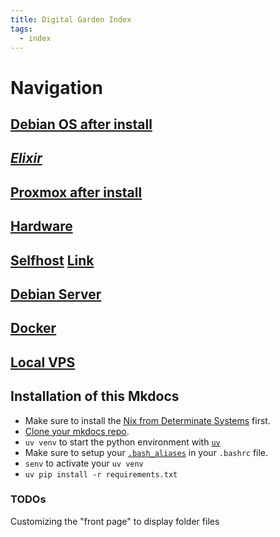 ```yaml
---
title: Digital Garden Index
tags:
  - index
---
```


# Navigation

## **[Debian OS after install](./Debian/afterinstallDEBIAN.md)**

## ***[Elixir](./Learning/phoenix.md)***

## [Proxmox after install](./Selfhost/proxmox.md)

## [Hardware](./Selfhost/hardware.md)

## [Selfhost](Selfhost/Selfhost.md) [Link](https://selfh.st/)

## [Debian Server](./Debian/server.md)

## [Docker](./Docker/Docker.md)

## [Local VPS](./Notes/VPS/localvps.md)

## Installation of this Mkdocs

- Make sure to install the [Nix from Determinate Systems](https://github.com/DeterminateSystems/nix-installer) first.
- [Clone your mkdocs repo](https://github.com/jnkk/mkdocs).
- `uv venv` to start the python environment with [`uv`](https://github.com/astral-sh/uv)
- Make sure to setup your [`.bash_aliases`](https://github.com/jnkk/bashalias) in your `.bashrc` file.
- `senv` to activate your `uv venv`
- `uv pip install -r requirements.txt`


### TODOs
Customizing the "front page" to display folder files
